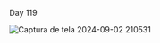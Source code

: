
Day 119<br>

![Captura de tela 2024-09-02 210531](https://github.com/user-attachments/assets/1d3c5e65-635e-4df6-a574-2c524426596b)
